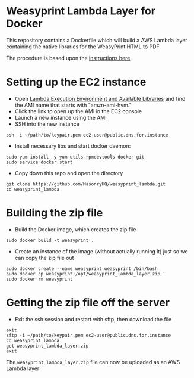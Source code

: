 # Weasyprint Lambda Layer for Docker
This repository contains a Dockerfile which will build a AWS Lambda layer containing the native libraries for the WeasyPrint HTML to PDF 

The procedure is based upon the [instructions here](https://aws.amazon.com/premiumsupport/knowledge-center/lambda-linux-binary-package/).

# Setting up the EC2 instance

- Open [Lambda Execution Environment and Available Libraries](https://docs.aws.amazon.com/lambda/latest/dg/current-supported-versions.html)
and find the AMI name that starts with "amzn-ami-hvm."
- Click the link to open up the AMI in the EC2 console
- Launch a new instance using the AMI
- SSH into the new instance

```
ssh -i ~/path/to/keypair.pem ec2-user@public.dns.for.instance
```

- Install necessary libs and start docker daemon:

```
sudo yum install -y yum-utils rpmdevtools docker git
sudo service docker start
```

- Copy down this repo and open the directory

```
git clone https://github.com/MasonryHQ/weasyprint_lambda.git
cd weasyprint_lambda
```

# Building the zip file

- Build the Docker image, which creates the zip file

```
sudo docker build -t weasyprint .
```

- Create an instance of the image (without actually running it) just so we can copy the zip file out

```
sudo docker create --name weasyprint weasyprint /bin/bash
sudo docker cp weasyprint:/opt/weasyprint_lambda_layer.zip .
sudo docker rm weasyprint
```

# Getting the zip file off the server

- Exit the ssh session and restart with sftp, then download the file

```
exit
sftp -i ~/path/to/keypair.pem ec2-user@public.dns.for.instance
cd weasyprint_lambda
get weasyprint_lambda_layer.zip
exit
```

The `weasyprint_lambda_layer.zip` file can now be uploaded as an AWS Lambda layer